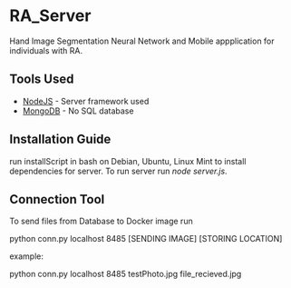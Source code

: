 # RA_Server

Hand Image Segmentation Neural Network and Mobile appplication for individuals with RA.

## Tools Used

* [NodeJS](https://nodejs.org/en/about/) - Server framework used
* [MongoDB](https://www.mongodb.com/) - No SQL database

## Installation Guide

run installScript in bash on Debian, Ubuntu, Linux Mint to install dependencies for server. To run server run *node server.js*.

## Connection Tool

To send files from Database to Docker image run

python conn.py localhost 8485 \[SENDING IMAGE\] \[STORING LOCATION\]

example:

python conn.py localhost 8485 testPhoto.jpg file_recieved.jpg
